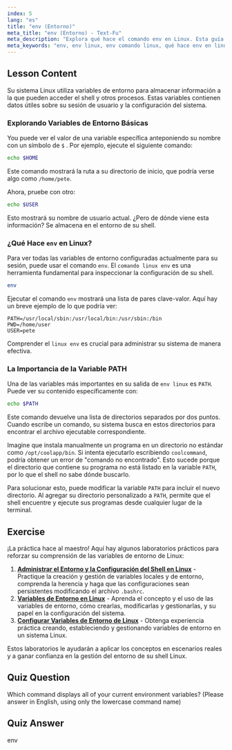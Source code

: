 ```yaml
---
index: 5
lang: "es"
title: "env (Entorno)"
meta_title: "env (Entorno) - Text-Fu"
meta_description: "Explora qué hace el comando env en Linux. Esta guía explica cómo ver y usar variables de entorno de Linux como PATH, HOME y USER con el comando env de Linux."
meta_keywords: "env, env linux, env comando linux, qué hace env en linux, variables de entorno, variable PATH, variables de shell"
---
```


## Lesson Content

Su sistema Linux utiliza variables de entorno para almacenar información a la que pueden acceder el shell y otros procesos. Estas variables contienen datos útiles sobre su sesión de usuario y la configuración del sistema.

### Explorando Variables de Entorno Básicas

You puede ver el valor de una variable específica anteponiendo su nombre con un símbolo de `$` . Por ejemplo, ejecute el siguiente comando:

```bash
echo $HOME
```

Este comando mostrará la ruta a su directorio de inicio, que podría verse algo como `/home/pete`.

Ahora, pruebe con otro:

```bash
echo $USER
```

Esto mostrará su nombre de usuario actual. ¿Pero de dónde viene esta información? Se almacena en el entorno de su shell.

### ¿Qué Hace `env` en Linux?

Para ver todas las variables de entorno configuradas actualmente para su sesión, puede usar el comando `env`. El `comando linux env` es una herramienta fundamental para inspeccionar la configuración de su shell.

```bash
env
```

Ejecutar el comando `env` mostrará una lista de pares clave-valor. Aquí hay un breve ejemplo de lo que podría ver:

```plaintext
PATH=/usr/local/sbin:/usr/local/bin:/usr/sbin:/bin
PWD=/home/user
USER=pete
```

Comprender el `linux env` es crucial para administrar su sistema de manera efectiva.

### La Importancia de la Variable PATH

Una de las variables más importantes en su salida de `env linux` es `PATH`. Puede ver su contenido específicamente con:

```bash
echo $PATH
```

Este comando devuelve una lista de directorios separados por dos puntos. Cuando escribe un comando, su sistema busca en estos directorios para encontrar el archivo ejecutable correspondiente.

Imagine que instala manualmente un programa en un directorio no estándar como `/opt/coolapp/bin`. Si intenta ejecutarlo escribiendo `coolcommand`, podría obtener un error de "comando no encontrado". Esto sucede porque el directorio que contiene su programa no está listado en la variable `PATH`, por lo que el shell no sabe dónde buscarlo.

Para solucionar esto, puede modificar la variable `PATH` para incluir el nuevo directorio. Al agregar su directorio personalizado a `PATH`, permite que el shell encuentre y ejecute sus programas desde cualquier lugar de la terminal.

## Exercise

¡La práctica hace al maestro! Aquí hay algunos laboratorios prácticos para reforzar su comprensión de las variables de entorno de Linux:

1.  **[Administrar el Entorno y la Configuración del Shell en Linux](https://labex.io/es/labs/comptia-manage-shell-environment-and-configuration-in-linux-590838)** - Practique la creación y gestión de variables locales y de entorno, comprenda la herencia y haga que las configuraciones sean persistentes modificando el archivo `.bashrc`.
2.  **[Variables de Entorno en Linux](https://labex.io/es/labs/linux-environment-variables-in-linux-385274)** - Aprenda el concepto y el uso de las variables de entorno, cómo crearlas, modificarlas y gestionarlas, y su papel en la configuración del sistema.
3.  **[Configurar Variables de Entorno de Linux](https://labex.io/es/labs/linux-configure-linux-environment-variables-437861)** - Obtenga experiencia práctica creando, estableciendo y gestionando variables de entorno en un sistema Linux.

Estos laboratorios le ayudarán a aplicar los conceptos en escenarios reales y a ganar confianza en la gestión del entorno de su shell Linux.

## Quiz Question

Which command displays all of your current environment variables? (Please answer in English, using only the lowercase command name)

## Quiz Answer

env
